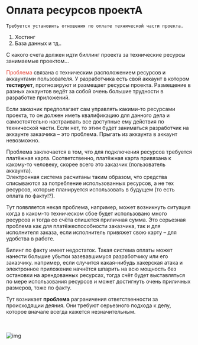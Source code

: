 


# Оплата ресурсов проектА



	Требуется установить отношения по оплате технической части проекта.

1. Хостинг
2. База данных и тд..

С какого счета должен идти биллинг проекта за технические ресурсы занимаемые проектом…

<span style="color: #e34234;">Проблема</span> связана с техническим расположением ресурсов и аккаунтами пользователя. У разработчика есть свой аккаунт в котором **тестирует**, прогнозируют и размещает ресурсы проекта. Размещение в разных аккаунтов ведёт за собой очень большие трудности в разработке приложений.

Eсли заказчик предполагает сам управлять какими-то ресурсами проекта, то он должен иметь квалификацию для данного дела и самостоятельно настраивать все доступные ему действия по технической части. Если нет, то этим будет заниматься разработчик на аккаунте заказчика – это проблема. Прыгать из аккаунта в аккаунт невозможно.

 Проблема заключается в том, что для подключения ресурсов требуется платёжная карта. 
 Соответственно, платёжная карта привязана к какому-то человеку, скорее всего это заказчик (пользователь аккаунта).  
 Электронная система расчитаны таким образом, что средства списываются за потребление использованных ресурсов, а не тех ресурсов, которые планируется использовать в будущем (то есть оплата по факту!?). 

 Тут появляется некая проблема, например, может возникнуть ситуация когда в каком-то техническом сбое будет использовано много ресурсов и тогда со счёта спишется приличная сумма. 
 Это серьезная проблема как для платёжеспособности заказчика, так и для исполнителя заказа, если исполнитель привяжет свою карту – для удобства в работе.

  Билинг по факту имеет недостаток. Такая система оплаты может нанести большие убытки зазевавшимуся разработчику или его заказчику. 
  например, если случится какая-нибудь хакерская атака и электронное приложение начнётся шпарить на всю мощность без остановки на арендованных ресурсах, тогда счёт будет выставляться по мере использования ресурсов и может достигнуть очень приличных размеров, тоже по факту.

  Тут возникает **проблема** раграничения ответственности за происходящии деяния. Они требуют серьезного подхода к делу, которое вначале всегда кажется незначительным.


<br><br>
![img](https://1.bp.blogspot.com/-wFaMiAHx-Y8/YG3EaVrCDFI/AAAAAAAAGZY/IYjO6zFHW5wjj4I_HrssCIShQpMxWMHlgCLcBGAsYHQ/s800/IMG_2094.PNG)